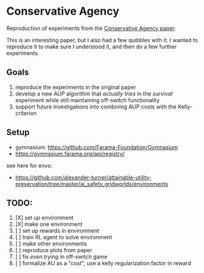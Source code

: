 # Conservative Agency

Reproduction of experiments from the [Conservative Agency paper](https://arxiv.org/abs/1902.09725).

This is an interesting paper, but I also had a few quibbles with it. I wanted to reproduce it to make sure I understood it, and then do a few further experiments.

## Goals

1. reproduce the experiments in the original paper
2. develop a new AUP algorithm that _actually tries_ in the *survival* experiment while still maintaining off-switch functionality
3. support future investigations into combining AUP costs with the Kelly-criterion

## Setup

* gymnasium: https://github.com/Farama-Foundation/Gymnasium
* https://gymnasium.farama.org/api/registry/


see here for envs: 
* https://github.com/alexander-turner/attainable-utility-preservation/tree/master/ai_safety_gridworlds/environments

## TODO:

1. [X] set up environment
2. [X] make one environment
3. [ ] set up rewards in environment
4. [ ] train RL agent to solve environment
5. [ ] make other environments
6. [ ] reproduce plots from paper
7. [ ] fix _even trying_ in off-switch game
8. [ ] formalize AU as a "cost", use a kelly regularization factor in reward
